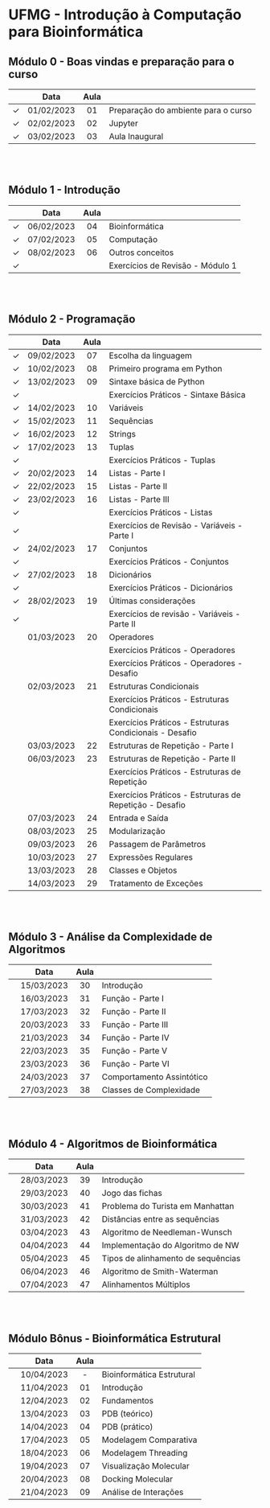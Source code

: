 # UFMG - Introdução à Computação para Bioinformática

## Módulo 0 - Boas vindas e preparação para o curso

|   | Data | Aula |    |
|:---:|:---:|:---:|:---|
| &check; | 01/02/2023 | 01 | Preparação do ambiente para o curso |
| &check; | 02/02/2023 | 02 | Jupyter |
| &check; | 03/02/2023 | 03 | Aula Inaugural |

<br><br>



## Módulo 1 - Introdução

|   | Data | Aula |    |
|:---:|:---:|:---:|:---|
| &check; | 06/02/2023 | 04 | Bioinformática |
| &check; | 07/02/2023 | 05 | Computação |
| &check; | 08/02/2023 | 06 | Outros conceitos |
| &check; |  |  | Exercícios de Revisão - Módulo 1 |

<br><br>



## Módulo 2 - Programação

|   | Data | Aula |    |
|:---:|:---:|:---:|:---|
| &check; | 09/02/2023 | 07 | Escolha da linguagem |
| &check; | 10/02/2023 | 08 | Primeiro programa em Python |
| &check; | 13/02/2023 | 09 | Sintaxe básica de Python |
| &check; |  |  | Exercícios Práticos - Sintaxe Básica |
| &check; | 14/02/2023 | 10 | Variáveis |
| &check; | 15/02/2023 | 11 | Sequências |
| &check; | 16/02/2023 | 12 | Strings |
| &check; | 17/02/2023 | 13 | Tuplas |
| &check; |  |  | Exercícios Práticos - Tuplas |
| &check; | 20/02/2023 | 14 | Listas - Parte I |
| &check; | 22/02/2023 | 15 | Listas - Parte II |
| &check; | 23/02/2023 | 16 | Listas - Parte III |
| &check; |  |  | Exercícios Práticos - Listas |
| &check; |  |  | Exercícios de Revisão - Variáveis - Parte I |
| &check; | 24/02/2023 | 17 | Conjuntos |
| &check; |  |  | Exercícios Práticos - Conjuntos |
| &check; | 27/02/2023 | 18 | Dicionários |
| &check; |  |  | Exercícios Práticos - Dicionários |
| &check; | 28/02/2023 | 19 | Últimas considerações |
| &check; |  |  | Exercícios de revisão - Variáveis - Parte II |
|  | 01/03/2023 | 20 | Operadores |
|  |  |  | Exercícios Práticos - Operadores |
|  |  |  | Exercícios Práticos - Operadores - Desafio |
|  | 02/03/2023 | 21 | Estruturas Condicionais |
|  |  |  | Exercícios Práticos - Estruturas Condicionais |
|  |  |  | Exercícios Práticos - Estruturas Condicionais - Desafio |
|  | 03/03/2023 | 22 | Estruturas de Repetição - Parte I |
|  | 06/03/2023 | 23 | Estruturas de Repetição - Parte II |
|  |  |  | Exercícios Práticos - Estruturas de Repetição |
|  |  |  | Exercícios Práticos - Estruturas de Repetição - Desafio |
|  | 07/03/2023 | 24 | Entrada e Saída |
|  | 08/03/2023 | 25 | Modularização |
|  | 09/03/2023 | 26 | Passagem de Parâmetros |
|  | 10/03/2023 | 27 | Expressões Regulares |
|  | 13/03/2023 | 28 | Classes e Objetos |
|  | 14/03/2023 | 29 | Tratamento de Exceções |

<br><br>



## Módulo 3 - Análise da Complexidade de Algoritmos

|   | Data | Aula |    |
|:---:|:---:|:---:|:---|
|  | 15/03/2023 | 30 | Introdução |
|  | 16/03/2023 | 31 | Função - Parte I |
|  | 17/03/2023 | 32 | Função - Parte II |
|  | 20/03/2023 | 33 | Função - Parte III |
|  | 21/03/2023 | 34 | Função - Parte IV |
|  | 22/03/2023 | 35 | Função - Parte V |
|  | 23/03/2023 | 36 | Função - Parte VI |
|  | 24/03/2023 | 37 | Comportamento Assintótico |
|  | 27/03/2023 | 38 | Classes de Complexidade |

<br><br>



## Módulo 4 - Algoritmos de Bioinformática

|   | Data | Aula |    |
|:---:|:---:|:---:|:---|
|  | 28/03/2023 | 39 | Introdução |
|  | 29/03/2023 | 40 | Jogo das fichas |
|  | 30/03/2023 | 41 | Problema do Turista em Manhattan |
|  | 31/03/2023 | 42 | Distâncias entre as sequências |
|  | 03/04/2023 | 43 | Algoritmo de Needleman-Wunsch |
|  | 04/04/2023 | 44 | Implementação do Algoritmo de NW |
|  | 05/04/2023 | 45 | Tipos de alinhamento de sequências |
|  | 06/04/2023 | 46 | Algoritmo de Smith-Waterman |
|  | 07/04/2023 | 47 | Alinhamentos Múltiplos |

<br><br>



## Módulo Bônus - Bioinformática Estrutural

|   | Data | Aula |    |
|:---:|:---:|:---:|:---|
|  | 10/04/2023 | - | Bioinformática Estrutural |
|  | 11/04/2023 | 01 | Introdução |
|  | 12/04/2023 | 02 | Fundamentos |
|  | 13/04/2023 | 03 | PDB (teórico) |
|  | 14/04/2023 | 04 | PDB (prático) |
|  | 17/04/2023 | 05 | Modelagem Comparativa |
|  | 18/04/2023 | 06 | Modelagem Threading |
|  | 19/04/2023 | 07 | Visualização Molecular |
|  | 20/04/2023 | 08 | Docking Molecular |
|  | 21/04/2023 | 09 | Análise de Interações |